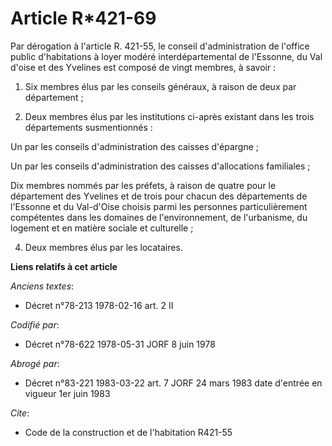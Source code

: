 # Article R*421-69

Par dérogation à l'article R. 421-55, le conseil d'administration de l'office public d'habitations à loyer modéré
interdépartemental de l'Essonne, du Val d'oise et des Yvelines est composé de vingt membres, à savoir :

1. Six membres élus par les conseils généraux, à raison de deux par département ;

2. Deux membres élus par les institutions ci-après existant dans les trois départements susmentionnés :

Un par les conseils d'administration des caisses d'épargne ;

Un par les conseils d'administration des caisses d'allocations familiales ;

Dix membres nommés par les préfets, à raison de quatre pour le département des Yvelines et de trois pour chacun des
départements de l'Essonne et du Val-d'Oise choisis parmi les personnes particulièrement compétentes dans les domaines de
l'environnement, de l'urbanisme, du logement et en matière sociale et culturelle ;

4. Deux membres élus par les locataires.

**Liens relatifs à cet article**

_Anciens textes_:

  - Décret n°78-213 1978-02-16 art. 2 II

_Codifié par_:

  - Décret n°78-622 1978-05-31 JORF 8 juin 1978

_Abrogé par_:

  - Décret n°83-221 1983-03-22 art. 7 JORF 24 mars 1983 date d'entrée en vigueur 1er juin 1983

_Cite_:

  - Code de la construction et de l'habitation R421-55
